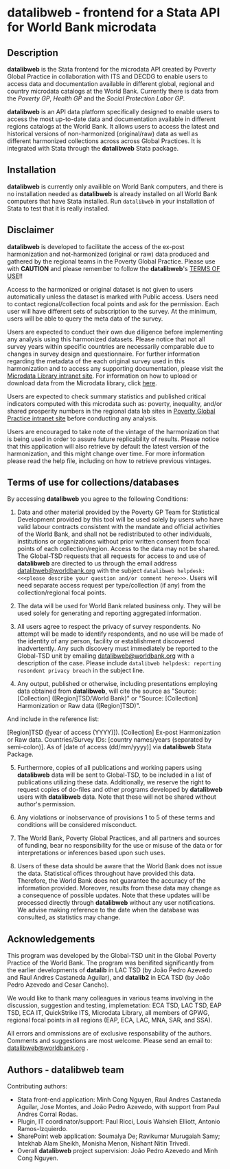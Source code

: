 # **datalibweb** - frontend for a Stata API for World Bank microdata

## Description

**datalibweb** is the Stata frontend for the microdata API created by Poverty Global Practice in collaboration with ITS and DECDG to enable users to access data and documentation available in different global, regional and country microdata catalogs at the World Bank. Currently there is data from the _Poverty GP_, _Health GP_ and the _Social Protection Labor GP_.

**datalibweb** is an API data platform specifically designed to enable users to access the most up-to-date data and documentation available in different regions catalogs at the World Bank. It allows users to access the latest and historical versions of non-harmonized (original/raw) data as well as different harmonized collections across across Global Practices. It is integrated with Stata through the **datalibweb** Stata package.

## Installation
**datalibweb** is currently only availible on World Bank computers, and there is no installation needed as **datalibweb** is already installed on all World Bank computers that have Stata installed. Run `datalibweb` in your installation of Stata to test that it is really installed.

## Disclaimer

 **datalibweb** is developed to facilitate the access of the ex-post
harmonization and not-harmonized (original or raw) data produced and gathered by the regional teams in the Poverty Global Practice.
Please use with **CAUTION** and please remember to follow the
**datalibweb**'s [TERMS OF USE](#terms_use)!!

Access to the harmonized or original dataset is not given to users automatically unless the dataset is marked with Public access. 
Users need to contact regional/collection focal points and ask for the permission. Each user will have different sets of subscription to the survey. 
At the minimum, users will be able to query the meta data of the survey. 

 Users are expected to conduct their own due diligence before implementing any analysis using this harmonized datasets. Please notice
that not all survey years within specific countries are necessarily comparable due to changes in survey design and questionnaire.
For further information regarding the metadata of the each original survey used in this harmonization and to access any supporting
documentation, please visit the [Microdata Library intranet site](http://microdatalib.worldbank.org/index.php/catalog/eca).
For information on how to upload or download data from the Microdata library, click [here](\\Ecafile\eca-special\ECA_Databank\datalib\_doc\ECADATAPORTAL_Guidelines_1page.pdf).

 Users are expected to check summary statistics and published critical indicators computed with this microdata such as: poverty, inequality, and/or 
shared prosperity numbers in the regional data lab sites in [Poverty Global Practice intranet site](http://globalpractices.worldbank.org/poverty/Pages/en/GPGHome.aspx)
before conducting any analysis. 

 Users are encouraged to take note of the vintage of the harmonization that is being used in order to assure future 
replicability of results. Please notice that this application will also retrieve by default the latest version of the harmonization, 
and this might change over time. For more information please read the help file, including on how to retrieve previous 
vintages. 

## Terms of use for collections/databases <a name="terms_use"></a>

By accessing **datalibweb** you agree to the following Conditions:

1.	Data and other material provided by the Poverty GP Team for Statistical Development provided by this tool will be
used solely by users who have valid labour contracts consistent with the mandate and official
activities of the World Bank, and shall not be redistributed to other individuals, institutions or organizations without prior
written consent from focal points of each collection/region. Access to the data may not be shared. The Global-TSD requests that all requests for access
to and use of **datalibweb** are directed to us through the email address
[datalibweb@worldbank.org](mailto:datalibweb@worldbank.org?subject=datalibweb%20helpdesk:%20please%20describe%20your%20question%20and%2For%20comment%20here) with the subject `datalibweb helpdesk: <<<please describe your question and/or comment here>>>`.
Users will need separate access request per type/collection (if any) from the collection/regional focal points.

2.	The data will be used for World Bank related business only. They will be used solely for generating and reporting 
aggregated information. 

3.	All users agree to respect the privacy of survey respondents. No attempt will be made to identify respondents, and
no use will be made of the identity of any person, facility or establishment discovered inadvertently. Any such discovery must
immediately be reported to the Global-TSD unit by emailing [datalibweb@worldbank.org](mailto:datalibweb@worldbank.org?subject=datalibweb%20helpdesk:%20reporting%20resondent%20privacy%20breach) with a description of the case. Please include `datalibweb helpdesk: reporting resondent privacy breach` in the subject line.

4.	Any output, published or otherwise, including presentations employing data obtained from **datalibweb**, will cite 
the source as "Source: [Collection] ([Region]TSD/World Bank)" or "Source: [Collection] Harmonization or Raw data ([Region]TSD)". 

And include in the reference list: 

[Region]TSD ([year of access (YYYY)]). [Collection] Ex-post Harmonization or Raw data. Countries/Survey IDs: [country names/years 
(separated by semi-colon)]. As of [date of access (dd/mm/yyyy)] via **datalibweb** Stata Package.

5.	Furthermore, copies of all publications and working papers using **datalibweb** data will be sent to Global-TSD, to 
be included in a list of publications utilizing these data. Additionally, we reserve the right to request copies of 
do-files and other programs developed by **datalibweb** users with **datalibweb** data. Note that these will not be shared without 
author's permission. 

6.	Any violations or inobservance of provisions 1 to 5 of these terms and conditions will be considered 
misconduct. 

7.	The World Bank, Poverty Global Practices, and all partners and sources of funding, bear no responsibility for 
the use or misuse of the data or for interpretations or inferences based upon such uses. 

8.	Users of these data should be aware that the World Bank does not issue the data. Statistical offices 
throughout have provided this data. Therefore, the World Bank does not guarantee the accuracy of the information provided.
Moreover, results from these data may change as a consequence of possible 
updates. Note that these updates will be processed directly through **datalibweb** without any user notifications. 
We advise making reference to the date when the database was consulted, as statistics may change.

## Acknowledgements

This program was developed by the Global-TSD unit in the Global Poverty Practice of the World Bank. The program was benifited significantly from the earlier developments of **datalib** in LAC TSD (by João Pedro Azevedo and Raul Andres Castaneda Aguilar), and **datalib2** in ECA TSD (by João Pedro Azevedo and Cesar Cancho).	

We would like to thank many colleagues in various teams involving in the discussion, suggestion and testing, implemetation: ECA TSD, LAC TSD, EAP TSD, ECA IT, QuickStrike ITS, Microdata Library, all members of GPWG, regional focal points in all regions (EAP, ECA, LAC, MNA, SAR, and SSA).  

All errors and ommissions are of exclusive responsability of the authors. Comments and suggestions are most welcome. Please send an email to: <datalibweb@worldbank.org> .
	
## Authors - **datalibweb** team
Contributing authors:  
- Stata front-end application: Minh Cong Nguyen, Raul Andres Castaneda Aguilar, Jose Montes, and João Pedro Azevedo, with support from Paul Andres Corral Rodas. 
- Plugin, IT coordinator/support: Paul Ricci, Louis Wahsieh Elliott, Antonio Ramos-Izquierdo. 
- SharePoint web application: Soumalya De; Ravikumar Murugaiah Samy; Intekhab Alam Sheikh, Monisha Menon, Nishant Nitin Trivedi. 
- Overall ****datalibweb**** project supervision: João Pedro Azevedo and Minh Cong Nguyen. 

